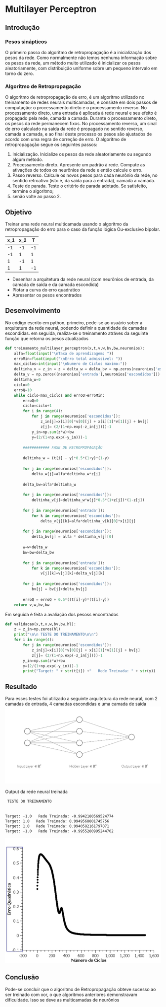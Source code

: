 # Multilayer Perceptron

## Introdução

### Pesos sinápticos

O primeiro passo do algoritmo de retropropagação é a inicialização dos pesos da rede.
Como normalmente não temos nenhuma informação sobre os pesos da rede, um método
muito utilizado é inicializar os pesos aleatoriamente, com distribuição uniforme sobre um
pequeno intervalo em torno do zero.

### Algoritmo de Retropropagação

O algoritmo de retropropagação de erro, é um algoritmo utilizado no treinamento de redes
neurais multicamadas, e consiste em dois passos de computação: o processamento direto
e o processamento reverso.
No processamento direto, uma entrada é aplicada à rede neural e seu efeito é propagado pela rede, camada a camada. Durante o processamento direto, os pesos da rede
permanecem fixos.
No processamento reverso, um sinal de erro calculado na saída da rede é propagado no
sentido reverso, camada a camada, e ao final deste processo os pesos são ajustados de
acordo com uma regra de correção de erro.
O algoritmo de retropropagação segue os seguintes passos:
1. Inicialização. Inicialize os pesos da rede aleatoriamente ou segundo algum método.
2. Processamento direto. Apresente um padrão à rede. Compute as ativações de todos
os neurônios da rede e então calcule o erro.
3. Passo reverso. Calcule os novos pesos para cada neurônio da rede, no sentido retroativo (isto é, da saída para a entrada), camada a camada.
4. Teste de parada. Teste o critério de parada adotado. Se satisfeito, termine o algoritmo;
5. senão volte ao passo 2.

## Objetivo

Treinar uma rede neural multicamada usando o algoritmo da retropropagação do erro
para o caso da função lógica Ou-exclusivo bipolar.

| x_1 | x_2 | T  |
|-----|-----|----|
| -1  | -1  | -1 |
| -1  | 1   | 1  |
| 1   | -1  | 1  |
| 1   | 1   | -1 |

+ Desenhar a arquitetura da rede neural (com neurônios de entrada, da camada de
saída e da camada escondida)
+ Plotar a curva do erro quadratico
+ Apresentar os pesos encontrados

## Desenvolvimento

No código escrito em python, primeiro, pede-se ao usuário sober a arquitetura da rede neural, podendo definir a quantidade de camadas escondidas. em seguida, realiza-se o treinamento atráves da seguinte função que retorna os pesos atualizados

```python
def treinamento_multilayer_perceptron(x,t,v,w,bv,bw,neuronios):
    alfa=float(input("\nTaxa de aprendizagem: "))
    erroMin=float(input("\nErro total admissivel: "))
    max_ciclos=int(input("\nNumero de Ciclos maximo:"))
    deltinha_v = z_in = z = delta_w = delta_bv = np.zeros(neuronios['escondidos'])
    delta_v = np.zeros((neuronios['entrada'],neuronios['escondidos']))
    deltinha_w=0
    ciclo=0
    erroQ=10
    while ciclo<max_ciclos and erroQ>erroMin:
        erroQ=0
        ciclo=ciclo+1
        for i in range(4):
            for j in range(neuronios['escondidos']):
                z_in[j]=x[i][0]*v[0][j] + x[i][1]*v[1][j] + bv[j]
                z[j]= (2/(1+np.exp(-z_in[j])))-1
            y_in=np.sum(z*w)+bw
            y=(2/(1+np.exp(-y_in)))-1
    
        ############ FASE DE RETROPROPAGAÇÃO

        deltinha_w = (t[i] - y)*0.5*(1+y)*(1-y)

        for j in range(neuronios['escondidos']):
            delta_w[j]=alfa*deltinha_w*z[j]

        delta_bw=alfa*deltinha_w

        for j in range(neuronios['escondidos']):
            deltinha_v[j]=deltinha_w*w[j]*0.5*(1+z[j])*(1-z[j])

        for j in range(neuronios['entrada']):
            for k in range(neuronios['escondidos']):
                delta_v[j][k]=alfa*deltinha_v[k][0]*x[i][j]

        for j in range(neuronios['escondidos']):
            delta_bv[j] = alfa * deltinha_v[j][0]

        w=w+delta_w
        bw=bw+delta_bw

        for j in range(neuronios['entrada']):
            for k in range(neuronios['escondidos']):
                v[j][k]=v[j][k]+delta_v[j][k]

        for j in range(neuronios['escondidos']):
            bv[j] = bv[j]+delta_bv[j]

        erroQ = erroQ + 0.5*((t[i]-y)*(t[i]-y))
    return v,w,bv,bw
```
Em seguida é feita a avaliação dos pesoss encontrados

```python
def validacao(x,t,v,w,bv,bw,hl):
    z = z_in=np.zeros(hl)
    print("\n\n TESTE DO TREINAMENTO\n\n")
    for i in range(4):
        for j in range(neuronios['escondidos']):
            z_in[j]=x[i][0]*v[0][j] + x[i][1]*v[1][j] + bv[j]
            z[j]= (2/(1+np.exp(-z_in[j])))-1
        y_in=np.sum(z*w)+bw
        y=(2/(1+np.exp(-y_in)))-1
        print("Target: " + str(t[i]) +"   Rede Treinada: " + str(y))
```

## Resultado
Para esses testes foi utilizado a seguinte arquitetura da rede neural, com 2 camadas  de entrada, 4 camadas escondidas e uma camada de saída
<img src="https://github.com/R-drg/machine-learning-UFU/blob/main/multilayer-perceptron/imagens/nn.png?raw=true" width="600">

Output da rede neural treinada
```
 TESTE DO TREINAMENTO


Target: -1.0   Rede Treinada: -0.9942180569524774
Target: 1.0   Rede Treinada: 0.9949568801745756
Target: 1.0   Rede Treinada: 0.9940582161797071
Target: -1.0   Rede Treinada: -0.9955280995244702
```
<img src="https://github.com/R-drg/machine-learning-UFU/blob/main/multilayer-perceptron/imagens/xor.jpg?raw=true">

## Conclusão

Pode-se concluir que o algoritmo de Retropropagação obteve sucesso ao ser treinado com
xor, o que algoritmos anteriores demonstravam dificuldade. Isso se deve as multicamadas
de neurônios
